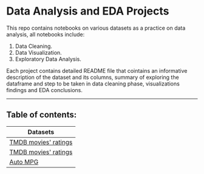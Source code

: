 # Data Analysis and EDA Projects
This repo contains notebooks on various datasets as a practice on data analysis, all notebooks include:

1. Data Cleaning.
2. Data Visualization.
3. Exploratory Data Analysis.

Each project contains detailed README file that cointains an informative description of the dataset and its columns, summary of exploring the dataframe and step to be taken in data cleaning phase, visualizations findings and EDA conclusions.  

---

## Table of contents:
| Datasets |
| ---      |
|[TMDB movies' ratings](/01-TMDB-Dataset-Analysis)|
|[TMDB movies' ratings](/01-TMDB-Movies-Dataset-Analysis)|
|[Auto MPG](/02-Auto-MPG-Dataset-Analysis)|